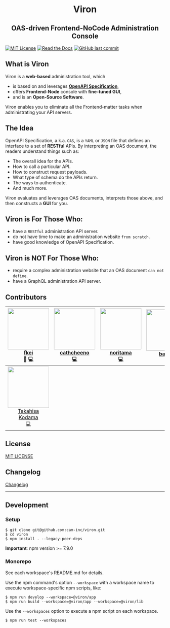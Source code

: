 <h1 align="center">Viron</h1>

<h2 align="center">OAS-driven Frontend-NoCode Administration Console</h2>

[![MIT License](http://img.shields.io/badge/license-MIT-blue.svg?style=flat)](LICENSE)
[![Read the Docs](https://img.shields.io/readthedocs/pip.svg)](https://discovery.viron.plus/docs/introduction/)
[![GitHub last commit](https://img.shields.io/github/last-commit/cam-inc/viron.svg)]()

## What is Viron

Viron is a **web-based** administration tool, which

- is based on and leverages **[OpenAPI Specification](https://oai.github.io/Documentation/)**,
- offers **Frontend-Node** console with **fine-tuned GUI**,
- and is an **Open-Source Software**.

Viron enables you to eliminate all the Frontend-matter tasks when administrating your API servers.

## The Idea

OpenAPI Specification, a.k.a. `OAS`, is a `YAML` or `JSON` file that defines an interface to a set of **RESTful** APIs. By interpreting an OAS document, the readers understand things such as:

- The overall idea for the APIs.
- How to call a particular API.
- How to construct request payloads.
- What type of schema do the APIs return.
- The ways to authenticate.
- And much more.

Viron evaluates and leverages OAS documents, interprets those above, and then constructs a **GUI** for you.

## Viron is For Those Who:

- have a `RESTful` administration API server.
- do not have time to make an administration website `from scratch`.
- have good knowledge of OpenAPI Specification.

## Viron is NOT For Those Who:

- require a complex administration website that an OAS document `can not define`.
- have a GraphQL administration API server.

## Contributors

| [<img src="https://avatars1.githubusercontent.com/u/381941?s=130&v=4" width="130px;"/><br />fkei](https://github.com/fkei) <br /> 🤔 💻  | [<img src="https://avatars0.githubusercontent.com/u/10769038?s=130&v=4" width="130px;"/><br />cathcheeno](https://github.com/cathcheeno)<br /> 💻  | [<img src="https://avatars2.githubusercontent.com/u/2404059?s=130&v=4" width="130px;"/><br />noritama](https://github.com/noritama)<br /> 💻  | [<img src="https://avatars1.githubusercontent.com/u/35751869?s=130&v=4" width="130px;"/><br />babarl](https://github.com/babarl)<br /> 🎨 | [<img src="https://avatars2.githubusercontent.com/u/3895795?s= 130&v=4" width="130px;"/><br />MuuKojima](https://github.com/MuuKojima)<br /> 💻  | [<img src="https://avatars2.githubusercontent.com/u/12236042?s=130&v=4" width="130px;"/><br />tosaka07](https://github.com/tosaka07)<br /> 💻  | [<img src="https://avatars0.githubusercontent.com/u/11499282?s=130&v=4" width="130px;"/><br />Jung0](https://github.com/Jung0)<br /> 💻  |
| :---: | :---: | :---: | :---: | :---: | :---: | :---:
[<img src="https://avatars1.githubusercontent.com/u/26865061?s=130&v=4" width="130px;"/><br />Takahisa<br />Kodama](https://github.com/TakahisaKodama)<br /> 💻  |

## License

[MIT LICENSE](./LICENSE)

## Changelog

[Changelog](https://discovery.viron.plus/docs/References/changelog/)

---

## Development

### Setup

```
$ git clone git@github.com:cam-inc/viron.git
$ cd viron
$ npm install . --legacy-peer-deps
```
**Important**: npm version >= 7.9.0

### Monorepo

See each workspace's README.md for details.

Use the npm command's option `--workspace` with a workspace name to execute workspace-specific npm scripts, like:

```
$ npm run develop --workspace=@viron/app
$ npm run build --workspace=@viron/app --workspace=@viron/lib
```

Use the `--workspaces` option to execute a npm script on each workspace.

```
$ npm run test --workspaces
```
